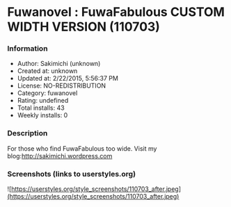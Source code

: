 # Fuwanovel : FuwaFabulous CUSTOM WIDTH VERSION (110703)

### Information
- Author: Sakimichi (unknown)
- Created at: unknown
- Updated at: 2/22/2015, 5:56:37 PM
- License: NO-REDISTRIBUTION
- Category: fuwanovel
- Rating: undefined
- Total installs: 43
- Weekly installs: 0


### Description
For those who find FuwaFabulous too wide.
Visit my blog:http://sakimichi.wordpress.com


### Screenshots (links to userstyles.org)
![https://userstyles.org/style_screenshots/110703_after.jpeg](https://userstyles.org/style_screenshots/110703_after.jpeg)


